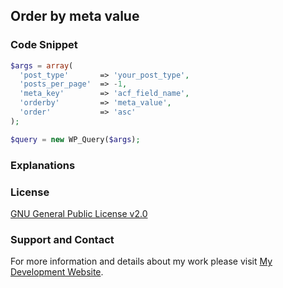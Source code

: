 ## Order by meta value

### Code Snippet

```php
$args = array(
  'post_type'       => 'your_post_type',
  'posts_per_page'  => -1,
  'meta_key'        => 'acf_field_name',
  'orderby'         => 'meta_value',
  'order'           => 'asc'
);

$query = new WP_Query($args);
```
### Explanations

### License

[GNU General Public License v2.0](https://github.com/dedewiweka/snippets/blob/main/LICENSE)

### Support and Contact

For more information and details about my work please visit [My Development Website](https://dede.wiweka.com/development).